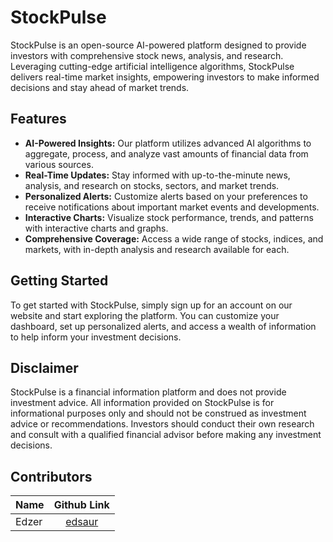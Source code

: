 # StockPulse

StockPulse is an open-source AI-powered platform designed to provide investors with comprehensive stock news, analysis, and research. Leveraging cutting-edge artificial intelligence algorithms, StockPulse delivers real-time market insights, empowering investors to make informed decisions and stay ahead of market trends.

## Features

- **AI-Powered Insights:** Our platform utilizes advanced AI algorithms to aggregate, process, and analyze vast amounts of financial data from various sources.
- **Real-Time Updates:** Stay informed with up-to-the-minute news, analysis, and research on stocks, sectors, and market trends.
- **Personalized Alerts:** Customize alerts based on your preferences to receive notifications about important market events and developments.
- **Interactive Charts:** Visualize stock performance, trends, and patterns with interactive charts and graphs.
- **Comprehensive Coverage:** Access a wide range of stocks, indices, and markets, with in-depth analysis and research available for each.

## Getting Started

To get started with StockPulse, simply sign up for an account on our website and start exploring the platform. You can customize your dashboard, set up personalized alerts, and access a wealth of information to help inform your investment decisions.


## Disclaimer

StockPulse is a financial information platform and does not provide investment advice. All information provided on StockPulse is for informational purposes only and should not be construed as investment advice or recommendations. Investors should conduct their own research and consult with a qualified financial advisor before making any investment decisions.


## Contributors

| Name    | Github Link       |
| ------- | :----------------: |
| Edzer   | [edsaur](https://github.com/edsaur) |